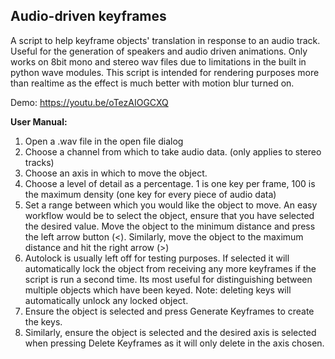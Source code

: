 ## Audio-driven keyframes

A script to help keyframe objects' translation in response to an audio track. Useful for the generation of speakers and audio driven animations.
Only works on 8bit mono and stereo wav files due to limitations in the built in python wave modules. This script is intended for rendering purposes more than realtime as the effect is much better with motion blur turned on.

Demo: https://youtu.be/oTezAIOGCXQ

**User Manual:**

1. Open a .wav file in the open file dialog
2. Choose a channel from which to take audio data. (only applies to stereo tracks)
3. Choose an axis in which to move the object.
4. Choose a level of detail as a percentage. 1 is one key per frame, 100 is the maximum density (one key for every piece of audio data)
5. Set a range between which you would like the object to move. An easy workflow would be to select the object, ensure that you have selected the desired value.
   Move the object to the minimum distance and press the left arrow button (<). Similarly, move the object to the maximum distance and hit the right arrow (>)
6. Autolock is usually left off for testing purposes. If selected it will automatically lock the object from receiving any more keyframes if the script is run a second time.
   Its most useful for distinguishing between multiple objects which have been keyed. Note: deleting keys will automatically unlock any locked object.
7. Ensure the object is selected and press Generate Keyframes to create the keys.
8. Similarly, ensure the object is selected and the desired axis is selected when pressing Delete Keyframes as it will only delete in the axis chosen.
